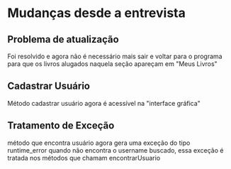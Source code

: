 # Mudanças desde a entrevista
## Problema de atualização
<p>Foi resolvido e agora não é necessário mais sair e voltar para o programa para que os livros alugados naquela seção apareçam em "Meus Livros"</p>

## Cadastrar Usuário
<p>Método cadastrar usuário agora é acessível na "interface gráfica"</p>

## Tratamento de Exceção
<p>método que encontra usuário agora gera uma exceção do tipo runtime_error quando não encontra o username buscado, essa exceção é tratada nos métodos que chamam encontrarUsuario</p>
